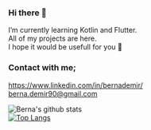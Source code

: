 ### Hi there 👋

I’m currently learning Kotlin and Flutter. <br> 
All of my projects are here. <br>
I hope it would be usefull for you 🤩

### Contact with me;
https://www.linkedin.com/in/bernademir/ </br>
berna.demir90@gmail.com

![Berna's github stats](https://github-readme-stats.vercel.app/api?username=bernademir) </br>
[![Top Langs](https://github-readme-stats.vercel.app/api/top-langs/?username=bernademir)](https://github.com/bernademir/bernademir)

